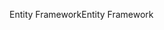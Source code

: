 <span data-ttu-id="b81c4-101">Entity Framework</span><span class="sxs-lookup"><span data-stu-id="b81c4-101">Entity Framework</span></span>